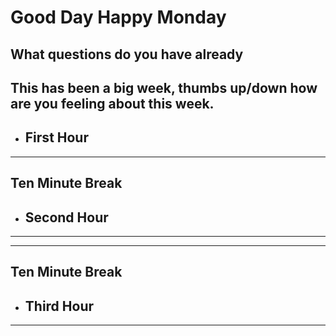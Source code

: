 # Good Day Happy Monday
**What questions do you have already**
--- 

## This has been a big week, thumbs up/down how are you feeling about this week.



- ## First Hour


---
## Ten Minute Break
- ## Second Hour
---

---
## Ten Minute Break
- ## Third Hour
---